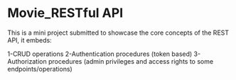 # Movie_RESTful API

This is a mini project submitted to showcase the core concepts of the REST API, it embeds: 

1-CRUD operations
2-Authentication procedures (token based)
3-Authorization procedures (admin privileges and access rights to some endpoints/operations)